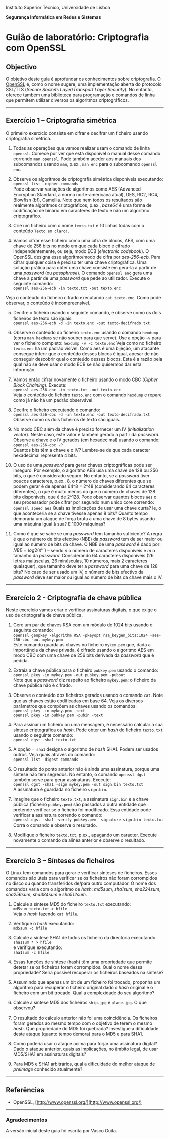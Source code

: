 Instituto Superior Técnico, Universidade de Lisboa

**Segurança Informática em Redes e Sistemas**

# Guião de laboratório: Criptografia com OpenSSL

## Objectivo

O objetivo deste guia é aprofundar os conhecimentos sobre criptografia.
O [OpenSSL](https://www.openssl.org/) é, como o nome sugere, uma implementação aberta do protocolo SSL/TLS (*Secure Sockets Layer*/*Transport Layer Security*).
No entanto, oferece também uma biblioteca para programação e comandos de linha que permitem utilizar diversos os algoritmos criptográficos.

---

## Exercício 1 – Criptografia simétrica

O primeiro exercício consiste em cifrar e decifrar um ficheiro usando criptografia simétrica.

1. Todas as operações que vamos realizar usam o comando de linha `openssl`.
Comece por ver que está disponível o manual desse comando correndo `man openssl`.
Pode também aceder aos manuais dos subcomandos usando `man`, p.ex., `man enc` para o subcomando `openssl enc`.

2. Observe os algoritmos de criptografia simétrica disponíveis executando:  
    `openssl list -cipher-commands`  
Pode observar variações de algoritmos como AES (Advanced Encryption Standard, a norma norte-americana atual), DES, RC2, RC4, Blowfish (bf), Camellia.
Note que nem todos os resultados são realmente algoritmos criptográficos, p.ex., _base64_ é uma forma de codificação de binário em caracteres de texto e não um algoritmo criptográfico.

3. Crie um ficheiro com o nome `texto.txt` e 10 linhas todas com o conteúdo `Texto em claro!`.

4. Vamos cifrar esse ficheiro como uma cifra de blocos, AES, com uma chave de 256 bits no modo em que cada bloco é cifrado independentemente, ou seja, modo ECB (_electronic codebook_).
O OpenSSL designa esse algoritmo/modo de cifra por _aes-256-ecb._
Para cifrar qualquer coisa é preciso ter uma chave criptográfica.
Uma solução prática para obter uma chave consiste em gerá-la a partir de uma _password_ (ou _passphrase_).
O comando `openssl enc` gera uma chave a partir de uma _password_ que pede ao utilizador.
Execute o seguinte comando:  
`openssl aes-256-ecb -in texto.txt -out texto.enc`

Veja o conteúdo do ficheiro cifrado executando `cat texto.enc`.
Como pode observar, o conteúdo é incompreensível.

5. Decifre o ficheiro usando o seguinte comando, e observe como os dois ficheiros de texto são iguais:  
`openssl aes-256-ecb -d -in texto.enc -out texto-decifrado.txt`

6. Observe o conteúdo do ficheiro `texto.enc` usando o comando `hexdump` (corra `man hexdump` se não souber para que serve). 
Use a opção `-v` para ver o ficheiro completo: `hexdump -v -C texto.enc`
Veja como no ficheiro `texto.enc` há um padrão visível. Como aes é uma bijeção, um atacante consegue inferir que o conteúdo desses blocos é igual, apesar de não conseguir descobrir qual o conteúdo desses blocos.
Esta é a razão pela qual não se deve usar o modo ECB se não quisermos dar esta informção.

7. Vamos então cifrar novamente o ficheiro usando o modo CBC (*Cipher Block Chaining*).
Execute:  
`openssl aes-256-cbc -in texto.txt -out texto.enc`  
Veja o conteúdo do ficheiro `texto.enc` com o comando `hexdump` e repare como já não há um padrão observável.

8. Decifre o ficheiro executando o comando:  
`openssl aes-256-cbc -d -in texto.enc -out texto-decifrado.txt`  
Observe como os dois ficheiros de texto são iguais.

9. No modo CBC além da chave é preciso fornecer um IV (_initialization vector_).
Neste caso, este valor é também gerado a partir da _password_.
Observe a chave e o IV gerados (em hexadecimal) usando o comando:  
`openssl aes-256-cbc -P`  
Quantos bits têm a chave e o IV?
Lembre-se de que cada caracter hexadecimal representa 4 bits.

10. O uso de uma _password_ para gerar chaves criptográficas pode ser inseguro.
Por exemplo, o algoritmo AES usa uma chave de 128 ou 256 bits, o que é considerado seguro.
No entanto, se a _password_ tiver poucos caracteres, p.ex., 8, o número de chaves diferentes que se podem gerar é de apenas 64^8 = 2^48 (considerando 64 caracteres diferentes), o que é muito menos do que o número de chaves de 128 bits disponíveis, que é de 2^128.
Pode observar quantos blocos `aes` o seu processador pode cifrar por segundo num unico core correndo:
`openssl speed aes`
Quais as implicações de usar uma chave curta? Ie, o que aconteceria se a chave tivesse apenas 8 bits?
Quanto tempo demoraria um ataque de força bruta a uma chave de 8 bytes usando uma máquina igual à sua? E 1000 máquinas?



11. Como é que se sabe se uma _password_ tem tamanho suficiente?
A regra é que o número de bits efectivo (NBE) da _password_ tem de ser maior ou igual ao número de bits da chave.
O NBE de uma _password_ é dado por:  
$NBE = log 2 (n^m)$ – sendo _n_ o número de caracteres disponíveis e _m_ o tamanho da _password._
Considerando 64 caracteres disponíveis (26 letras maiúsculas, 26 minúsculas, 10 números, mais 2 caracteres quaisquer), que tamanho deve ter a _password_ para uma chave de 128 bits?
No caso de ser usado um IV, o número de bits efectivo da _password_ deve ser maior ou igual ao número de bits da chave mais o IV.

---

## Exercício 2 - Criptografia de chave pública

Neste exercício vamos criar e verificar assinaturas digitais, o que exige o uso de criptografia de chave pública.

1. Gere um par de chaves RSA com um módulo de 1024 bits usando o seguinte comando:  
`openssl genpkey -algorithm RSA -pkeyopt rsa_keygen_bits:1024 -aes-256-cbc -out mykey.pem`  
Este comando guarda as chaves no ficheiro `mykey.pem` que, dada a importância da chave    privada, é cifrado usando o algoritmo AES em modo CBC com uma chave de 256 bits derivada da _password_ que é pedida.

2. Extraia a chave pública para o ficheiro `pubkey.pem` usando o comando:  
`openssl pkey -in mykey.pem -out pubkey.pem -pubout`  
Note que a _password_ diz respeito ao ficheiro `mykey.pem`;
o ficheiro da chave pública não é cifrado.

3. Observe o conteúdo dos ficheiros gerados usando o comando `cat`.
Note que as chaves estão codificadas em base 64.
Veja os diversos parâmetros que compõem as chaves usando os comandos:  
`openssl pkey -in mykey.pem -text`  
`openssl pkey -in pubkey.pem -pubin -text`

4. Para assinar um ficheiro ou uma mensagem, é necessário calcular a sua síntese criptográfica ou _hash_.
Pode obter um _hash_ do ficheiro `texto.txt` usando o seguinte comando:  
`openssl dgst -sha1 texto.txt`

5. A opção `- sha1` designa o algoritmo de _hash_ SHA1.
Podem ser usados outros. Veja quais através do comando:  
`openssl list -digest-commands`

6. O resultado do ponto anterior não é ainda uma assinatura, porque uma síntese não tem segredos.
No entanto, o comando `openssl dgst` também serve para gerar assinaturas.
Execute:  
`openssl dgst -sha1 -sign mykey.pem -out sign.bin texto.txt`  
A assinatura é guardada no ficheiro `sign.bin`.

7. Imagine que o ficheiro `texto.txt`, a assinatura `sign.bin` e a chave pública (ficheiro    `pubkey.pem`) são passados a outra entidade que pretende verificar se o ficheiro foi modificado. 
Essa entidade pode verificar a assinatura correndo o comando:  
`openssl dgst -sha1 -verify pubkey.pem -signature sign.bin texto.txt`  
Corra o comando e observe o resultado.

8. Modifique o ficheiro `texto.txt`, p.ex., apagando um caracter.
Execute novamente o comando da alínea anterior e observe o resultado.

---

## Exercício 3 – Sínteses de ficheiros

O Linux tem comandos para gerar e verificar sínteses de ficheiros.
Esses comandos são úteis para verificar se os ficheiros não foram corrompidos no disco ou quando transferidos de/para outro computador. O nome dos comandos varia com o algoritmo de _hash_: _md5sum_, _sha1sum_, _sha224sum_, _sha256sum_, _sha384sum_ e _sha512sum_.

1. Calcule a síntese MD5 do ficheiro `texto.txt` executando:  
`md5sum texto.txt > hfile`  
Veja o _hash_ fazendo `cat hfile`.

2. Verifique o _hash_ executando:  
`md5sum -c hfile`

3. Calcule a síntese SHA1 de todos os ficheiro da directoria executando:  
`sha1sum * > hfile`  
e verifique executando:  
`sha1sum -c hfile`

4. Essas funções de síntese (hash) têm uma propriedade que permite detetar se os ficheiros foram corrompidos.
Qual o nome dessa propriedade?
Seria possível recuperar os ficheiros baseados na síntese?

5. Assumindo que apenas um bit de um ficheiro foi trocado, proponha um algoritmo para recuperar o ficheiro original dado o *hash* original e o ficheiro com um bit trocado.
Qual a complexidade do seu algoritmo?

6. Calcule a síntese MD5 dos ficheiros `ship.jpg` e `plane.jpg`.
O que observou?

7. O resultado do cálculo anterior não foi uma coincidência.
Os ficheiros foram gerados ao mesmo tempo com o objetivo de terem o mesmo *hash*.
Que propriedade do MD5 foi quebrada?
Investigue a dificuldade deste ataque (quanto tempo demora) para o MD5 e para SHA1.

8. Como poderia usar o ataque acima para forjar uma assinatura digital?
Dado o ataque anterior, quais as implicações, no âmbito legal, de usar MD5/SHA1 em assinaturas digitais?

9. Para MD5 e SHA1 arbitrários, qual a dificuldade do melhor ataque de *preimage* conhecido atualmente?

---

## Referências

- OpenSSL, [http://www.openssl.org/](http://www.openssl.org/)

---

### Agradecimentos

A versão inicial deste guia foi escrita por Vasco Guita.
